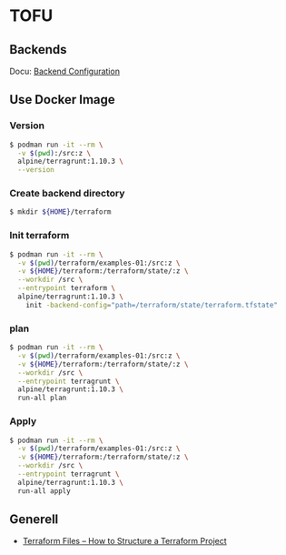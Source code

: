 TOFU
====


Backends
--------

Docu: [Backend Configuration](https://opentofu.org/docs/language/settings/backends/configuration/)

Use Docker Image
----------------

### Version

```bash
$ podman run -it --rm \
  -v $(pwd):/src:z \
  alpine/terragrunt:1.10.3 \
  --version
```

### Create backend directory

```bash
$ mkdir ${HOME}/terraform
```

### Init terraform

```bash
$ podman run -it --rm \
  -v $(pwd)/terraform/examples-01:/src:z \
  -v ${HOME}/terraform:/terraform/state/:z \
  --workdir /src \
  --entrypoint terraform \
  alpine/terragrunt:1.10.3 \
	init -backend-config="path=/terraform/state/terraform.tfstate"
```

### plan


```bash
$ podman run -it --rm \
  -v $(pwd)/terraform/examples-01:/src:z \
  -v ${HOME}/terraform:/terraform/state/:z \
  --workdir /src \
  --entrypoint terragrunt \
  alpine/terragrunt:1.10.3 \
  run-all plan
```

###  Apply

```bash
$ podman run -it --rm \
  -v $(pwd)/terraform/examples-01:/src:z \
  -v ${HOME}/terraform:/terraform/state/:z \
  --workdir /src \
  --entrypoint terragrunt \
  alpine/terragrunt:1.10.3 \
  run-all apply
```

Generell
--------

- [Terraform Files – How to Structure a Terraform Project](https://spacelift.io/blog/terraform-files)